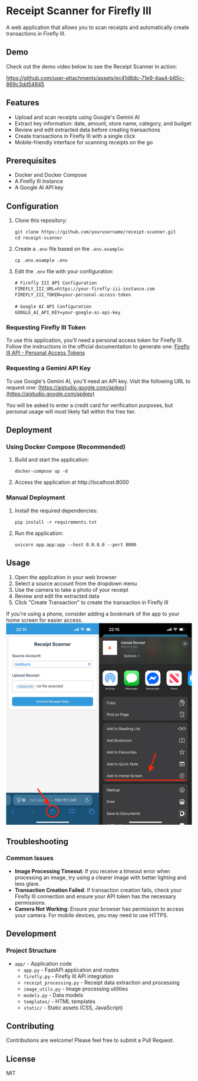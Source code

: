 # Receipt Scanner for Firefly III

A web application that allows you to scan receipts and automatically create transactions in Firefly III.

## Demo

Check out the demo video below to see the Receipt Scanner in action:


https://github.com/user-attachments/assets/ec41d8dc-71e9-4aa4-b65c-869c3dd54845

## Features

- Upload and scan receipts using Google's Gemini AI
- Extract key information: date, amount, store name, category, and budget
- Review and edit extracted data before creating transactions
- Create transactions in Firefly III with a single click
- Mobile-friendly interface for scanning receipts on the go

## Prerequisites

- Docker and Docker Compose
- A Firefly III instance
- A Google AI API key

## Configuration

1. Clone this repository:
   ```
   git clone https://github.com/yourusername/receipt-scanner.git
   cd receipt-scanner
   ```

2. Create a `.env` file based on the `.env.example`:
   ```
   cp .env.example .env
   ```

3. Edit the `.env` file with your configuration:
   ```
   # Firefly III API Configuration
   FIREFLY_III_URL=https://your-firefly-iii-instance.com
   FIREFLY_III_TOKEN=your-personal-access-token

   # Google AI API Configuration
   GOOGLE_AI_API_KEY=your-google-ai-api-key
   ```
   
### Requesting Firefly III Token

   To use this application, you'll need a personal access token for Firefly III. Follow the instructions in the official documentation to generate one: [Firefly III API - Personal Access Tokens](https://docs.firefly-iii.org/how-to/firefly-iii/features/api/#personal-access-tokens)

### Requesting a Gemini API Key
   To use Google's Gemini AI, you'll need an API key. Visit the following URL to request one: [https://aistudio.google.com/apikey](https://aistudio.google.com/apikey)

   You will be asked to enter a credit card for verification purposes, but personal usage will most likely fall within the free tier.

## Deployment

### Using Docker Compose (Recommended)

1. Build and start the application:
   ```
   docker-compose up -d
   ```

2. Access the application at http://localhost:8000

### Manual Deployment

1. Install the required dependencies:
   ```
   pip install -r requirements.txt
   ```

2. Run the application:
   ```
   uvicorn app.app:app --host 0.0.0.0 --port 8000
   ```

## Usage
   1. Open the application in your web browser
   2. Select a source account from the dropdown menu
   3. Use the camera to take a photo of your receipt
   4. Review and edit the extracted data
   5. Click "Create Transaction" to create the transaction in Firefly III

If you're using a phone, consider adding a bookmark of the app to your home screen for easier access.
![iPhone Usage](docs/images/bookmark.jpg)



## Troubleshooting

### Common Issues

- **Image Processing Timeout**: If you receive a timeout error when processing an image, try using a clearer image with better lighting and less glare.
- **Transaction Creation Failed**: If transaction creation fails, check your Firefly III connection and ensure your API token has the necessary permissions.
- **Camera Not Working**: Ensure your browser has permission to access your camera. For mobile devices, you may need to use HTTPS.

## Development

### Project Structure

- `app/` - Application code
  - `app.py` - FastAPI application and routes
  - `firefly.py` - Firefly III API integration
  - `receipt_processing.py` - Receipt data extraction and processing
  - `image_utils.py` - Image processing utilities
  - `models.py` - Data models
  - `templates/` - HTML templates
  - `static/` - Static assets (CSS, JavaScript)


## Contributing

Contributions are welcome! Please feel free to submit a Pull Request.

## License

MIT
